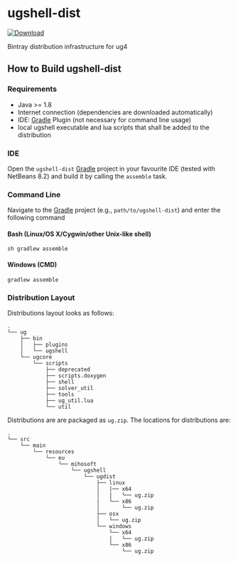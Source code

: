 # ugshell-dist

[ ![Download](https://api.bintray.com/packages/miho/UG/ugshell-dist/images/download.svg) ](https://bintray.com/miho/UG/ugshell-dist/_latestVersion)

Bintray distribution infrastructure for ug4

## How to Build ugshell-dist

### Requirements

- Java >= 1.8
- Internet connection (dependencies are downloaded automatically)
- IDE: [Gradle](http://www.gradle.org/) Plugin (not necessary for command line usage)
- local ugshell executable and lua scripts that shall be added to the distribution

### IDE

Open the `ugshell-dist` [Gradle](http://www.gradle.org/) project in your favourite IDE (tested with NetBeans 8.2) and build it
by calling the `assemble` task.

### Command Line

Navigate to the [Gradle](http://www.gradle.org/) project (e.g., `path/to/ugshell-dist`) and enter the following command

#### Bash (Linux/OS X/Cygwin/other Unix-like shell)

    sh gradlew assemble
    
#### Windows (CMD)

    gradlew assemble
    
### Distribution Layout

Distributions layout looks as follows:
```
.
└── ug
    ├── bin
    │   ├── plugins
    │   └── ugshell
    └── ugcore
        └── scripts
            ├── deprecated
            ├── scripts.doxygen
            ├── shell
            ├── solver_util
            ├── tools
            ├── ug_util.lua
            └── util
```
Distributions are are packaged as `ug.zip`. The locations for distributions are:
```
.
└── src
    └── main
        └── resources
            └── eu
                └── mihosoft
                    └── ugshell
                        └── ugdist
                            ├── linux
                            │   |── x64
                            │   |   └── ug.zip
                            |   └── x86
                            │       └── ug.zip
                            ├── osx
                            │   └── ug.zip
                            └── windows
                                └── x64
                                |   └── ug.zip
                                └── x86
                                    └── ug.zip
```
